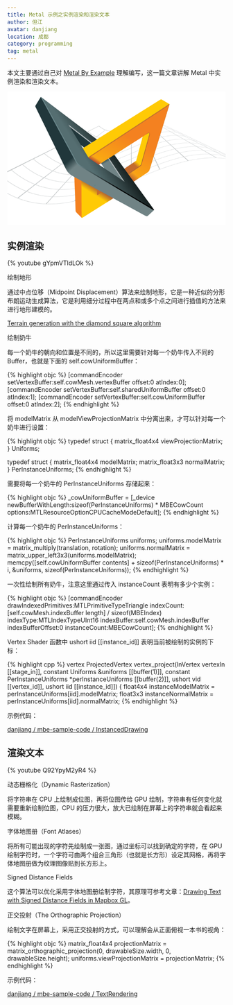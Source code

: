 ```yaml
---
title: Metal 示例之实例渲染和渲染文本
author: 但江
avatar: danjiang
location: 成都
category: programming
tag: metal
---
```


本文主要通过自己对 [Metal By Example](https://gumroad.com/l/metalbyexample) 理解编写，这一篇文章讲解 Metal 中实例渲染和渲染文本。

![Metal By Example Cover](/images/mbe-cover.png)

## 实例渲染

{% youtube gYpmVTldLOk %}

绘制地形

通过中点位移（Midpoint Displacement）算法来绘制地形，它是一种近似的分形布朗运动生成算法，它是利用细分过程中在两点和或多个点之间进行插值的方法来进行地形建模的。

[Terrain generation with the diamond square algorithm](http://www.paulboxley.com/blog/2011/03/terrain-generation-mark-one)

绘制奶牛

每一个奶牛的朝向和位置是不同的，所以这里需要针对每一个奶牛传入不同的 Buffer，也就是下面的 self.cowUniformBuffer：

{% highlight objc %}
[commandEncoder setVertexBuffer:self.cowMesh.vertexBuffer offset:0 atIndex:0];
[commandEncoder setVertexBuffer:self.sharedUniformBuffer offset:0 atIndex:1];
[commandEncoder setVertexBuffer:self.cowUniformBuffer offset:0 atIndex:2];
{% endhighlight %}

将 modelMatrix 从 modelViewProjectionMatrix 中分离出来，才可以针对每一个奶牛进行设置：

{% highlight objc %}
typedef struct
{
    matrix_float4x4 viewProjectionMatrix;
} Uniforms;

typedef struct
{
    matrix_float4x4 modelMatrix;
    matrix_float3x3 normalMatrix;
} PerInstanceUniforms;
{% endhighlight %}

需要将每一个奶牛的 PerInstanceUniforms 存储起来：

{% highlight objc %}
_cowUniformBuffer = [_device newBufferWithLength:sizeof(PerInstanceUniforms) * MBECowCount
                                         options:MTLResourceOptionCPUCacheModeDefault];
{% endhighlight %}

计算每一个奶牛的 PerInstanceUniforms：

{% highlight objc %}
PerInstanceUniforms uniforms;
uniforms.modelMatrix = matrix_multiply(translation, rotation);
uniforms.normalMatrix = matrix_upper_left3x3(uniforms.modelMatrix);
memcpy([self.cowUniformBuffer contents] + sizeof(PerInstanceUniforms) * i, &uniforms, sizeof(PerInstanceUniforms));
{% endhighlight %}

一次性绘制所有奶牛，注意这里通过传入 instanceCount 表明有多少个实例：

{% highlight objc %}
[commandEncoder drawIndexedPrimitives:MTLPrimitiveTypeTriangle
                           indexCount:[self.cowMesh.indexBuffer length] / sizeof(MBEIndex)
                            indexType:MTLIndexTypeUInt16
                          indexBuffer:self.cowMesh.indexBuffer
                    indexBufferOffset:0
                        instanceCount:MBECowCount];
{% endhighlight %}

Vertex Shader 函数中 ushort iid [[instance_id]] 表明当前被绘制的实例的下标：

{% highlight cpp %}
vertex ProjectedVertex vertex_project(InVertex vertexIn [[stage_in]],
                                      constant Uniforms &uniforms [[buffer(1)]],
                                      constant PerInstanceUniforms *perInstanceUniforms [[buffer(2)]],
                                      ushort vid [[vertex_id]],
                                      ushort iid [[instance_id]])
{
    float4x4 instanceModelMatrix = perInstanceUniforms[iid].modelMatrix;
    float3x3 instanceNormalMatrix = perInstanceUniforms[iid].normalMatrix;
{% endhighlight %}

示例代码：

[danjiang / mbe-sample-code / InstancedDrawing](https://github.com/danjiang/mbe-sample-code/tree/master/objc/11-InstancedDrawing)

## 渲染文本

{% youtube Q92YpyM2yR4 %}

动态栅格化（Dynamic Rasterization）

将字符串在 CPU 上绘制成位图，再将位图传给 GPU 绘制，字符串有任何变化就需要重新绘制位图，CPU 的压力很大，放大已绘制在屏幕上的字符串就会看起来模糊。	

字体地图册（Font Atlases）

将所有可能出现的字符先绘制成一张图，通过坐标可以找到确定的字符，在 GPU 绘制字符时，一个字符可由两个组合三角形（也就是长方形）设定其网格，再将字体地图册做为纹理图像贴到长方形上。

Signed Distance Fields

这个算法可以优化采用字体地图册绘制字符，其原理可参考文章：[Drawing Text with Signed Distance Fields in Mapbox GL](https://blog.mapbox.com/drawing-text-with-signed-distance-fields-in-mapbox-gl-b0933af6f817)。

正交投射（The Orthographic Projection）

绘制文字在屏幕上，采用正交投射的方式，可以理解会从正面俯视一本书的视角：

{% highlight objc %}
matrix_float4x4 projectionMatrix = matrix_orthographic_projection(0, drawableSize.width, 0, drawableSize.height);
uniforms.viewProjectionMatrix = projectionMatrix;
{% endhighlight %}

示例代码：

[danjiang / mbe-sample-code / TextRendering](https://github.com/danjiang/mbe-sample-code/tree/master/objc/12-TextRendering)